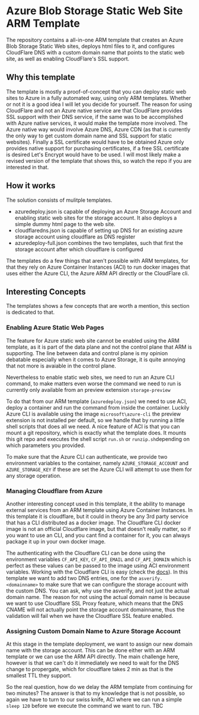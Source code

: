 # Azure Blob Storage Static Web Site ARM Template

The repository contains a all-in-one ARM template that creates an Azure Blob Storage Static Web sites, deploys html files to it, and configures CloudFlare DNS with a custom domain name that points to the static web site, as well as enabling CloudFlare's SSL support. 

## Why this template
The template is mostly a proof-of-concept that you can deploy static web sites to Azure in a fully automated way, using only ARM templates. Whether or not it is a good idea I will let you decide for yourself. The reason for using CloudFlare and not an Azure native service are that CloudFlare provides SSL support with their DNS service, if the same was to be accomplished with Azure native services, it would make the template more involved. The Azure native way would involve Azure DNS, Azure CDN (as that is currently the only way to get custom domain name and SSL support for static websites). Finally a SSL certificate would have to be obtained Azure only provides native support for purchasing certificates, if a free SSL certificate is desired Let's Encrypt would have to be used. I will most likely make a revised version of the template that shows this, so watch the repo if you are interested in that.  

## How it works
The solution consists of mulitple templates. 
 

* azuredeploy.json is capable of deploying an Azure Storage Account and enabling static web sites for the storage account. It also deploys a simple dummy html page to the web site. 
* cloudflaredns.json is capable of setting up DNS for an existing azure storage account using cloudflare as DNS register 
* azuredeploy-full.json combines the two templates, such that first the storage account after which cloudflare is configured 

The templates do a few things that aren't possible with ARM templates, for that they rely on Azure Container Instances (ACI) to run docker images that uses either the Azure CLI, the Azure ARM API directly or the CloudFlare cli. 


## Interesting Concepts

The templates shows a few concepts that are worth a mention, this section is dedicated to that. 

### Enabling Azure Static Web Pages
The feature for Azure static web site cannot be enabled using the ARM template, as it is part of the data plane and not the control plane that ARM is supporting. The line between data and control plane is my opinion debatable especially when it comes to Azure Storage, it is quite annoying that not more is avaiable in the control plane. 

Nevertheless to enable static web sites, we need to run an Azure CLI command, to make matters even worse the command we need to run is currently only available from an preview extension `storage-preview` 

To do that from our ARM template (`azuredeploy.json`) we need to use ACI, deploy a container and run the command from inside the container. Luckily Azure CLI is available using the image `microsoft\azure-cli` the preview extension is not installed per default, so we handle that by running a little shell scripts that does all we need. A nice feature of ACI is that you can mount a git repository, which is exactly what the template does. It mounts this git repo and executes the shell script `run.sh` or `runzip.sh`depending on which parameters you provided. 

To make sure that the Azure CLI can authenticate, we provide two environment variables to the container, namely `AZURE_STORAGE_ACCOUNT` and `AZURE_STORAGE_KEY` if these are set the Azure CLI will attempt to use them for any storage operation. 

### Managing Cloudflare from Azure 
Another interesting concept used in this template, it the ability to manage external services from an ARM template using Azure Container Instances. In this template it is cloudflare, but it could in theory be any 3rd party service that has a CLI distributed as a docker image. The Cloudflare CLI docker image is not an official Cloudflare image, but that doesn't really matter, so if you want to use an CLI, and you cant find a container for it, you can always package it up in your own docker image. 

The authenticating with the Cloudflare CLI can be done using the environment variables `CF_API_KEY`, `CF_API_EMAIL` and `CF_API_DOMAIN` which is perfect as these values can be passed to the image using ACI environment variables. Working with the Cloudflare CLI is easy (check the [docs](https://www.npmjs.com/package/cloudflare-cli)). In this template we want to add two DNS entries, one for the `asverify.<domainname>` to make sure that we can configure the storage account with the custom DNS. You can ask, why use the asverify, and not just the actual domain name. The reason for not using the actual domain name is because we want to use Cloudflare SSL Proxy feature, which means that the DNS CNAME will not actually point the storage account domainname, thus the validation will fail when we have the Cloudflare SSL feature enabled. 

### Assigning Custom Domain Name to Azure Storage Account
At this stage in the template deployment, we want to assign our new domain name with the storage account. This can be done either with an ARM template or we can use the ARM API directly. The main challenge here, however is that we can't do it immediately we need to wait for the DNS change to propergate, which for cloudflare takes 2 min as that is the smallest TTL they support. 

So the real question, how do we delay the ARM template from continuing for two minutes? The answer is that to my knowledge that is not possible, so again we have to turn to our swiss knife, ACI where we can run a simple `sleep 120` before we execute the command we want to run. TBC
